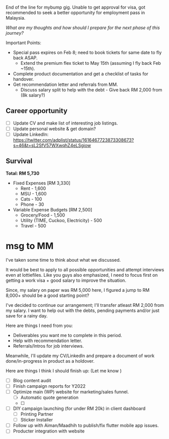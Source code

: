 End of the line for mybump gig. Unable to get approval for visa, got recommended to seek a better opportunity for employment pass in Malaysia. 

*What are my thoughts and how should I prepare for the next phase of this journey?*

Important Points:
- Special pass expires on Feb 8; need to book tickets for same date to fly back ASAP.
  - Extend the premium flex ticket to May 15th (assuming I fly back Feb ~15th).
- Complete product documentation and get a checklist of tasks for handover.
- Get recommendation letter and referrals from MM.
  - Discuss salary split to help with the debt - Give back RM 2,000 from (8k salary?)


## Career opportunity

- [ ] Update CV and make list of interesting job listings.
- [ ] Update personal website & get domain?
- [ ] Update LinkedIn: https://twitter.com/adplist/status/1616467723873308673?s=46&t=sL2SfV57WXwqhZ4eLSgiow

## Survival

**Total: RM 5,730**

- Fixed Expenses [RM 3,330]
  - Rent - 1,600
  - MSU - 1,600
  - Cats - 100
  - Phone - 30
- Variable Expense Budgets [RM 2,500]
  - Grocery/Food - 1,500
  - Utility (TIME, Cuckoo, Electricity) - 500
  - Travel - 500

# msg to MM

I've taken some time to think about what we discussed.

It would be best to apply to all possible opportunities and attempt interviews even at lottiefiles. Like you guys also emphasized, I need to focus first on getting a work visa + good salary to improve the situation.

Since, my salary on paper was RM 5,000 here, I figured a jump to RM 8,000+ should be a good starting point? 

I've decided to continue our arrangement; I'll transfer atleast RM 2,000 from my salary. I want to help out with the debts, pending payments and/or just save for a rainy day.

Here are things I need from you:
- Deliverables you want me to complete in this period.
- Help with recommendation letter.
- Referrals/Intros for job interviews.

Meanwhile, I'll update my CV/LinkedIn and prepare a document of work done/in-progress in product as a holdover. 

Here are things I think I should finish up:
(Let me know )
- [ ] Blog content audit
- [ ] Finish campaign reports for Y2022
- [ ] Optimize main (WP) website for marketing/sales funnel.
  - [ ] Automatic quote generation
  - [ ] 
- [ ] DIY campaign launching (for under RM 20k) in client dashboard
  - [ ] Printing Partner
  - [ ] Sticker Installer
- [ ] Follow up with Aiman/Maadhih to publish/fix flutter mobile app issues.
- [ ] Producter integration with website